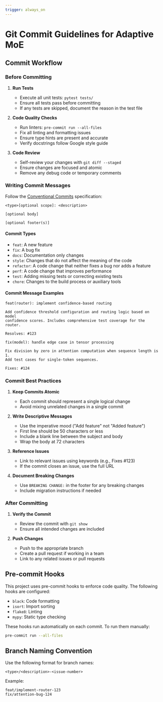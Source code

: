 ```yaml
---
trigger: always_on
---
```


# Git Commit Guidelines for Adaptive MoE

## Commit Workflow

### Before Committing
1. **Run Tests**
   - Execute all unit tests: `pytest tests/`
   - Ensure all tests pass before committing
   - If any tests are skipped, document the reason in the test file

2. **Code Quality Checks**
   - Run linters: `pre-commit run --all-files`
   - Fix all linting and formatting issues
   - Ensure type hints are present and accurate
   - Verify docstrings follow Google style guide

3. **Code Review**
   - Self-review your changes with `git diff --staged`
   - Ensure changes are focused and atomic
   - Remove any debug code or temporary comments

### Writing Commit Messages

Follow the [Conventional Commits](https://www.conventionalcommits.org/) specification:

```
<type>[optional scope]: <description>

[optional body]

[optional footer(s)]
```

#### Commit Types
- `feat`: A new feature
- `fix`: A bug fix
- `docs`: Documentation only changes
- `style`: Changes that do not affect the meaning of the code
- `refactor`: A code change that neither fixes a bug nor adds a feature
- `perf`: A code change that improves performance
- `test`: Adding missing tests or correcting existing tests
- `chore`: Changes to the build process or auxiliary tools

#### Commit Message Examples
```
feat(router): implement confidence-based routing

Add confidence threshold configuration and routing logic based on model
confidence scores. Includes comprehensive test coverage for the router.

Resolves: #123
```

```
fix(model): handle edge case in tensor processing

Fix division by zero in attention computation when sequence length is 1.
Add test cases for single-token sequences.

Fixes: #124
```

### Commit Best Practices

1. **Keep Commits Atomic**
   - Each commit should represent a single logical change
   - Avoid mixing unrelated changes in a single commit

2. **Write Descriptive Messages**
   - Use the imperative mood ("Add feature" not "Added feature")
   - First line should be 50 characters or less
   - Include a blank line between the subject and body
   - Wrap the body at 72 characters

3. **Reference Issues**
   - Link to relevant issues using keywords (e.g., Fixes #123)
   - If the commit closes an issue, use the full URL

4. **Document Breaking Changes**
   - Use `BREAKING CHANGE:` in the footer for any breaking changes
   - Include migration instructions if needed

### After Committing
1. **Verify the Commit**
   - Review the commit with `git show`
   - Ensure all intended changes are included

2. **Push Changes**
   - Push to the appropriate branch
   - Create a pull request if working in a team
   - Link to any related issues or pull requests

## Pre-commit Hooks

This project uses pre-commit hooks to enforce code quality. The following hooks are configured:

- `black`: Code formatting
- `isort`: Import sorting
- `flake8`: Linting
- `mypy`: Static type checking

These hooks run automatically on each commit. To run them manually:

```bash
pre-commit run --all-files
```

## Branch Naming Convention

Use the following format for branch names:

```
<type>/<description>-<issue-number>
```

Example:
```
feat/implement-router-123
fix/attention-bug-124
```

